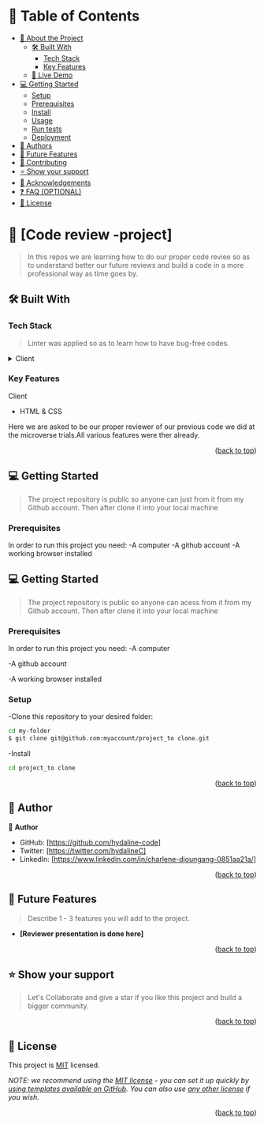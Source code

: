 # 📗 Table of Contents

- [📖 About the Project](#about-project)
  - [🛠 Built With](#built-with)
    - [Tech Stack](#tech-stack)
    - [Key Features](#key-features)
  - [🚀 Live Demo](#live-demo)
- [💻 Getting Started](#getting-started)
  - [Setup](#setup)
  - [Prerequisites](#prerequisites)
  - [Install](#install)
  - [Usage](#usage)
  - [Run tests](#run-tests)
  - [Deployment](#triangular_flag_on_post-deployment)
- [👥 Authors](#authors)
- [🔭 Future Features](#future-features)
- [🤝 Contributing](#contributing)
- [⭐️ Show your support](#support)
- [🙏 Acknowledgements](#acknowledgements)
- [❓ FAQ (OPTIONAL)](#faq)
- [📝 License](#license)



# 📖 [Code review -project] <a name="about-project"></a>

> In this repos we are learning how to do our proper code reviee so as to understand better our future reviews and build a code in a more professional way as time goes by. 



## 🛠 Built With <a name="HTML & CSS"></a>

### Tech Stack <a name="tech-stack"></a>

> Linter was applied so as to learn how to have bug-free codes.

<details>
  <summary>Client</summary>
  <ul>
    <li>HTML & CSS</li>
  </ul>
</details>



### Key Features <a name="key-features"></a>

  <summary>Client</summary>
  <ul>
    <li>HTML & CSS</li>
  </ul>

Here we are asked to be our proper reviewer of our previous code we did at the microverse trials.All various features were ther already.

<p align ="right">(<a href="#readme-top">back to top</a>)</p>

## 💻 Getting Started <a name="getting-started"></a>

> The project repository is public so anyone can just from it from my Github account.
> Then after clone it into your local machine

### Prerequisites

In order to run this project you need:
-A computer
-A github account
-A working browser installed

## 💻 Getting Started <a name="getting-started"></a>

> The project repository is public so anyone can acess from it from my Github account.
Then after clone it into your local machine

### Prerequisites

In order to run this project you need:
-A computer

-A github account 

-A working browser installed

### Setup
-Clone this repository to your desired folder:

   ```sh
  cd my-folder
$ git clone git@github.com:myaccount/project_to clone.git
```
-Install 

   ```sh
  cd project_to clone
  
 ```

<p align="right">(<a href="#readme-top">back to top</a>)</p>



## 👥 Author <a name="authors"></a>

👤 **Author**

- GitHub: [https://github.com/hydaline-code]
- Twitter: [https://twitter.com/hydalineC]
- LinkedIn: [https://www.linkedin.com/in/charlene-djoungang-0851aa21a/]

<p align="right">(<a href="#readme-top">back to top</a>)</p>



## 🔭 Future Features <a name="future-features"></a>

> Describe 1 - 3 features you will add to the project.

- **[Reviewer presentation is done here]**


<p align ="right">(<a href="#readme-top">back to top</a>)</p>


## ⭐️ Show your support <a name="support"></a>

> Let's Collaborate and give a star if you like this project and build a bigger community.

<p align ="right">(<a href="#readme-top">back to top</a>)</p>

## 📝 License <a name="license"></a>

This project is [MIT](./LICENSE) licensed.

_NOTE: we recommend using the [MIT license](https://choosealicense.com/licenses/mit/) - you can set it up quickly by [using templates available on GitHub](https://docs.github.com/en/communities/setting-up-your-project-for-healthy-contributions/adding-a-license-to-a-repository). You can also use [any other license](https://choosealicense.com/licenses/) if you wish._

<p align ="right">(<a href="#readme-top">back to top</a>)</p>
